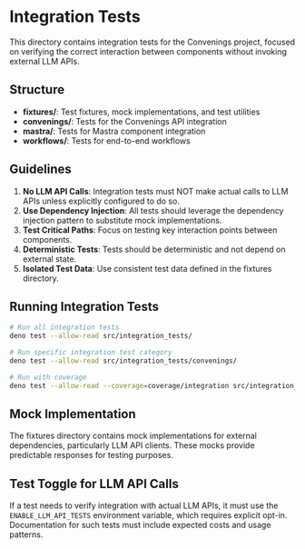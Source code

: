 # Integration Tests

This directory contains integration tests for the Convenings project, focused on verifying the correct interaction between components without invoking external LLM APIs.

## Structure

- **fixtures/**: Test fixtures, mock implementations, and test utilities
- **convenings/**: Tests for the Convenings API integration
- **mastra/**: Tests for Mastra component integration
- **workflows/**: Tests for end-to-end workflows

## Guidelines

1. **No LLM API Calls**: Integration tests must NOT make actual calls to LLM APIs unless explicitly configured to do so.
2. **Use Dependency Injection**: All tests should leverage the dependency injection pattern to substitute mock implementations.
3. **Test Critical Paths**: Focus on testing key interaction points between components.
4. **Deterministic Tests**: Tests should be deterministic and not depend on external state.
5. **Isolated Test Data**: Use consistent test data defined in the fixtures directory.

## Running Integration Tests

```bash
# Run all integration tests
deno test --allow-read src/integration_tests/

# Run specific integration test category
deno test --allow-read src/integration_tests/convenings/

# Run with coverage
deno test --allow-read --coverage=coverage/integration src/integration_tests/
```

## Mock Implementation

The fixtures directory contains mock implementations for external dependencies, particularly LLM API clients. These mocks provide predictable responses for testing purposes.

## Test Toggle for LLM API Calls

If a test needs to verify integration with actual LLM APIs, it must use the `ENABLE_LLM_API_TESTS` environment variable, which requires explicit opt-in. Documentation for such tests must include expected costs and usage patterns.
